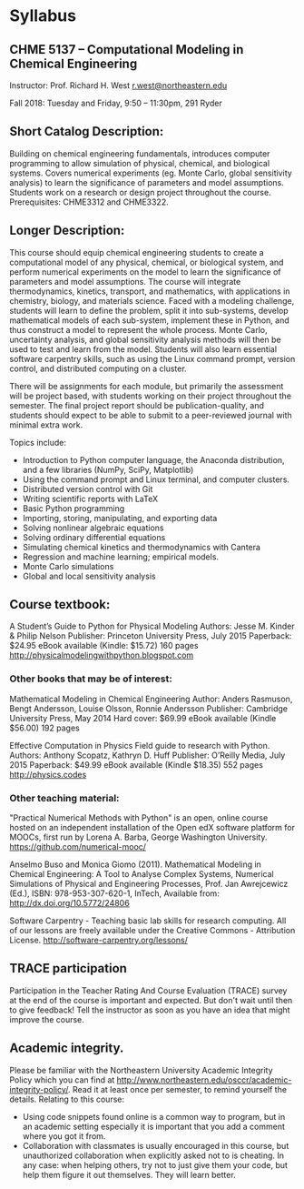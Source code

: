 # Syllabus
## CHME 5137 – Computational Modeling in Chemical Engineering
Instructor: 	Prof. Richard H. West   r.west@northeastern.edu

Fall 2018: 	Tuesday and Friday, 9:50 – 11:30pm,  291 Ryder

## Short Catalog Description:
Building on chemical engineering fundamentals, introduces computer programming to allow simulation of physical, chemical, and biological systems. Covers numerical experiments (eg. Monte Carlo, global sensitivity analysis) to learn the significance of parameters and model assumptions. Students work on a research or design project throughout the course.
Prerequisites: CHME3312 and CHME3322.

## Longer Description:
This course should equip chemical engineering students to create a computational model of any physical, chemical, or biological system, and perform numerical experiments on the model to learn the significance of parameters and model assumptions.  The course will integrate thermodynamics, kinetics, transport, and mathematics, with applications in chemistry, biology, and materials science. Faced with a modeling challenge, students will learn to define the problem, split it into sub-systems, develop mathematical models of each sub-system, implement these in Python, and thus construct a model to represent the whole process. Monte Carlo, uncertainty analysis, and global sensitivity analysis methods will then be used to test and learn from the model.  Students will also learn essential software carpentry skills, such as using the Linux command prompt, version control, and distributed computing on a cluster.

There will be assignments for each module, but primarily the assessment will be project based, with students working on their project throughout the semester. The final project report should be publication-quality, and students should expect to be able to submit to a peer-reviewed journal with minimal extra work.

Topics include:
*	Introduction to Python computer language, the Anaconda distribution, and a few libraries (NumPy, SciPy, Matplotlib)
*	Using the command prompt and Linux terminal, and computer clusters.
*	Distributed version control with Git
*	Writing scientific reports with LaTeX
*	Basic Python programming
*	Importing, storing, manipulating, and exporting data
*	Solving nonlinear algebraic equations
*	Solving ordinary differential equations
*	Simulating chemical kinetics and thermodynamics with Cantera
*	Regression and machine learning; empirical models.
*	Monte Carlo simulations
*	Global and local sensitivity analysis 

## Course textbook:
A Student’s Guide to Python for Physical Modeling
Authors: Jesse M. Kinder & Philip Nelson
Publisher: Princeton University Press, July 2015
Paperback: $24.95
eBook available (Kindle: $15.72)
160 pages
http://physicalmodelingwithpython.blogspot.com

### Other books that may be of interest:
Mathematical Modeling in Chemical Engineering
Author: Anders Rasmuson, Bengt Andersson, Louise Olsson, Ronnie Andersson
Publisher: Cambridge University Press, May 2014
Hard cover: $69.99
eBook available (Kindle $56.00)
192 pages

Effective Computation in Physics
Field guide to research with Python.
Authors: Anthony Scopatz, Kathryn D. Huff
Publisher: O’Reilly Media, July 2015
Paperback: $49.99
eBook available (Kindle $18.35)
552 pages
http://physics.codes

### Other teaching material:

"Practical Numerical Methods with Python" is an open, online course hosted on an independent installation of the Open edX software platform for MOOCs, first run by Lorena A. Barba, George Washington University. https://github.com/numerical-mooc/

Anselmo Buso and Monica Giomo (2011). Mathematical Modeling in Chemical Engineering: A Tool to Analyse Complex Systems, Numerical Simulations of Physical and Engineering Processes, Prof. Jan Awrejcewicz (Ed.), ISBN: 978-953-307-620-1, InTech, Available from: http://dx.doi.org/10.5772/24806

Software Carpentry - Teaching basic lab skills for research computing.
All of our lessons are freely available under the Creative Commons - Attribution License.
http://software-carpentry.org/lessons/

## TRACE participation
Participation in the Teacher Rating And Course Evaluation (TRACE) survey at the end of the course is important and expected.
But don't wait until then to give feedback! Tell the instructor as soon as you have an idea that might improve the course.

## Academic integrity.
Please be familiar with the Northeastern University Academic Integrity Policy which you can find at  http://www.northeastern.edu/osccr/academic-integrity-policy/.
Read it at least once per semester, to remind yourself the details.
Relating to this course:
* Using code snippets found online is a common way to program, but in an academic setting especially it is important that you add a comment where you got it from.
* Collaboration with classmates is usually encouraged in this course, but unauthorized collaboration when explicitly asked not to is cheating. In any case: when helping others, try not to just give them your code, but help them figure it out themselves. They will learn better.
